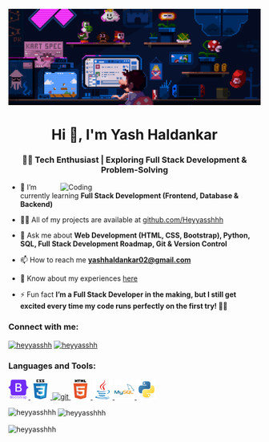 ![logo](https://github.com/Heyyasshhh/Heyyasshhh/blob/main/68747470733a2f2f692e70696e696d672e636f6d2f6f726967696e616c732f63362f33332f63322f63363333633230656465383266306530636564376435373064626533613166332e676966_yjuh2s.gif)
<h1 align="center">Hi 👋, I'm Yash Haldankar</h1>
<h3 align="center">👨‍💻 Tech Enthusiast | Exploring Full Stack Development & Problem-Solving</h3>

<img align="right" alt="Coding" width="400" src="https://i.gifer.com/6tXM.gif">
 
- 🌱 I’m currently learning **Full Stack Development (Frontend, Database & Backend)**

- 👨‍💻 All of my projects are available at [github.com/Heyyasshhh](github.com/Heyyasshhh)

- 💬 Ask me about **Web Development (HTML, CSS, Bootstrap), Python, SQL, Full Stack Development Roadmap, Git & Version Control**

- 📫 How to reach me **yashhaldankar02@gmail.com**

- 📄 Know about my experiences <a href="https://drive.google.com/file/d/1e53gWUZJ_QhgMtlEWSxeO4SGQY_7ank5/view?usp=drive_link">here</a>

- ⚡ Fun fact **I’m a Full Stack Developer in the making, but I still get excited every time my code runs perfectly on the first try! 🎉😆**

<h3 align="left">Connect with me:</h3>
<p align="left">
<a href="https://linkedin.com/in/heyyasshh" target="blank"><img align="center" src="https://raw.githubusercontent.com/rahuldkjain/github-profile-readme-generator/master/src/images/icons/Social/linked-in-alt.svg" alt="heyyasshh" height="30" width="40" /></a>
<a href="https://www.leetcode.com/heyyasshh" target="blank"><img align="center" src="https://raw.githubusercontent.com/rahuldkjain/github-profile-readme-generator/master/src/images/icons/Social/leet-code.svg" alt="heyyasshh" height="30" width="40" /></a>
</p>

<h3 align="left">Languages and Tools:</h3>
<p align="left"> <a href="https://getbootstrap.com" target="_blank" rel="noreferrer"> <img src="https://raw.githubusercontent.com/devicons/devicon/master/icons/bootstrap/bootstrap-plain-wordmark.svg" alt="bootstrap" width="40" height="40"/> </a> <a href="https://www.w3schools.com/css/" target="_blank" rel="noreferrer"> <img src="https://raw.githubusercontent.com/devicons/devicon/master/icons/css3/css3-original-wordmark.svg" alt="css3" width="40" height="40"/> </a> <a href="https://git-scm.com/" target="_blank" rel="noreferrer"> <img src="https://www.vectorlogo.zone/logos/git-scm/git-scm-icon.svg" alt="git" width="40" height="40"/> </a> <a href="https://www.w3.org/html/" target="_blank" rel="noreferrer"> <img src="https://raw.githubusercontent.com/devicons/devicon/master/icons/html5/html5-original-wordmark.svg" alt="html5" width="40" height="40"/> </a> <a href="https://www.java.com" target="_blank" rel="noreferrer"> <img src="https://raw.githubusercontent.com/devicons/devicon/master/icons/java/java-original.svg" alt="java" width="40" height="40"/> </a> <a href="https://www.mysql.com/" target="_blank" rel="noreferrer"> <img src="https://raw.githubusercontent.com/devicons/devicon/master/icons/mysql/mysql-original-wordmark.svg" alt="mysql" width="40" height="40"/> </a> <a href="https://www.python.org" target="_blank" rel="noreferrer"> <img src="https://raw.githubusercontent.com/devicons/devicon/master/icons/python/python-original.svg" alt="python" width="40" height="40"/> </a> </p>

<p><img align="left" src="https://github-readme-stats.vercel.app/api/top-langs?username=heyyasshhh&show_icons=true&locale=en&layout=compact" alt="heyyasshhh" /></p>

<p>&nbsp;<img align="center" src="https://github-readme-stats.vercel.app/api?username=heyyasshhh&show_icons=true&locale=en" alt="heyyasshhh" /></p>

<p><img align="center" src="https://github-readme-streak-stats.herokuapp.com/?user=heyyasshhh&" alt="heyyasshhh" /></p>

